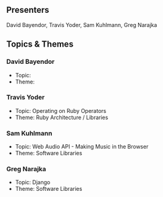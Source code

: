 ## Presenters

David Bayendor, Travis Yoder, Sam Kuhlmann, Greg Narajka

## Topics & Themes

### David Bayendor

* Topic:
* Theme:

### Travis Yoder

* Topic: Operating on Ruby Operators
* Theme: Ruby Architecture / Libraries

### Sam Kuhlmann

* Topic: Web Audio API - Making Music in the Browser
* Theme: Software Libraries

### Greg Narajka

* Topic: Django 
* Theme: Software Libraries
